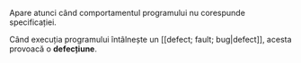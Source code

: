Apare atunci când comportamentul programului nu corespunde specificației.

Când execuția programului întâlnește un [[defect; fault; bug|defect]], acesta provoacă o **defecțiune**.